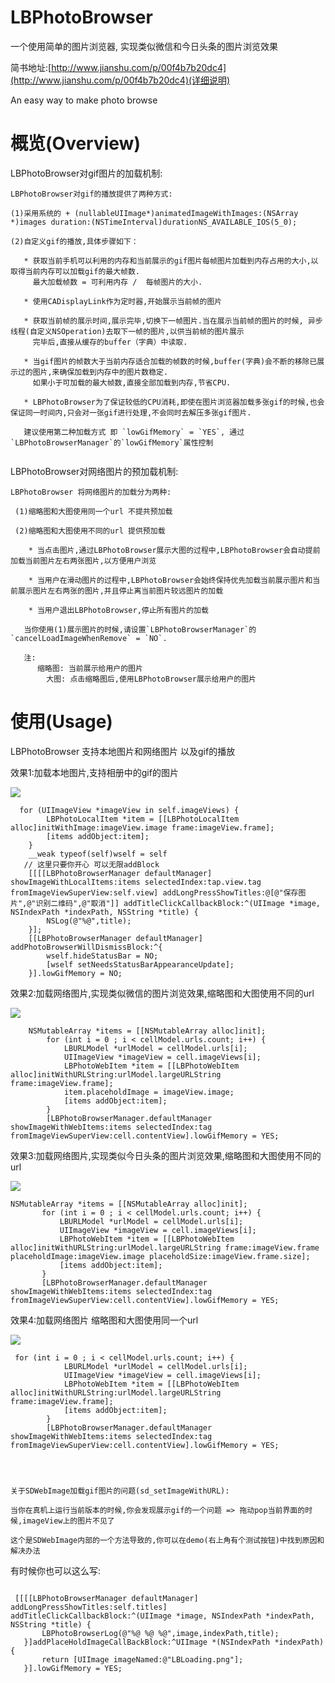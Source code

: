 # LBPhotoBrowser

一个使用简单的图片浏览器, 实现类似微信和今日头条的图片浏览效果

简书地址:[http://www.jianshu.com/p/00f4b7b20dc4](http://www.jianshu.com/p/00f4b7b20dc4)(详细说明)

An easy way to make photo browse

# 概览(Overview)

LBPhotoBrowser对gif图片的加载机制:
```
LBPhotoBrowser对gif的播放提供了两种方式:

(1)采用系统的 + (nullableUIImage*)animatedImageWithImages:(NSArray *)images duration:(NSTimeInterval)durationNS_AVAILABLE_IOS(5_0);

(2)自定义gif的播放,具体步骤如下：

   * 获取当前手机可以利用的内存和当前展示的gif图片每帧图片加载到内存占用的大小,以取得当前内存可以加载gif的最大帧数.
     最大加载帧数 = 可利用内存 /  每帧图片的大小.
     
   * 使用CADisplayLink作为定时器,开始展示当前帧的图片
   
   * 获取当前帧的展示时间,展示完毕,切换下一帧图片.当在展示当前帧的图片的时候, 异步线程(自定义NSOperation)去取下一帧的图片,以供当前帧的图片展示
     完毕后,直接从缓存的buffer（字典）中读取.
     
   * 当gif图片的帧数大于当前内存适合加载的帧数的时候,buffer(字典)会不断的移除已展示过的图片,来确保加载到内存中的图片数稳定.
     如果小于可加载的最大帧数,直接全部加载到内存,节省CPU.
     
   * LBPhotoBrowser为了保证较低的CPU消耗,即使在图片浏览器加载多张gif的时候,也会保证同一时间内,只会对一张gif进行处理,不会同时去解压多张gif图片.
   
   建议使用第二种加载方式 即 `lowGifMemory` = `YES`, 通过`LBPhotoBrowserManager`的`lowGifMemory`属性控制
   
```
LBPhotoBrowser对网络图片的预加载机制:

```
LBPhotoBrowser 将网络图片的加载分为两种:
  
 (1)缩略图和大图使用同一个url 不提共预加载
 
 (2)缩略图和大图使用不同的url 提供预加载  
 
    * 当点击图片,通过LBPhotoBrowser展示大图的过程中,LBPhotoBrowser会自动提前加载当前图片左右两张图片,以方便用户浏览
    
    * 当用户在滑动图片的过程中,LBPhotoBrowser会始终保持优先加载当前展示图片和当前展示图片左右两张的图片,并且停止离当前图片较远图片的加载
    
    * 当用户退出LBPhotoBrowser,停止所有图片的加载
   
   当你使用(1)展示图片的时候,请设置`LBPhotoBrowserManager`的`cancelLoadImageWhenRemove` = `NO`. 
   
   注:
      缩略图: 当前展示给用户的图片
        大图: 点击缩略图后,使用LBPhotoBrowser展示给用户的图片
```

# 使用(Usage)

LBPhotoBrowser 支持本地图片和网络图片 以及gif的播放

效果1:加载本地图片,支持相册中的gif的图片 

![](https://github.com/tianliangyihou/zhuxian/blob/master/effect0.gif?raw=true)

```obj-c
  for (UIImageView *imageView in self.imageViews) {
        LBPhotoLocalItem *item = [[LBPhotoLocalItem alloc]initWithImage:imageView.image frame:imageView.frame];
        [items addObject:item];
    }
    __weak typeof(self)wself = self
   // 这里只要你开心 可以无限addBlock
    [[[[LBPhotoBrowserManager defaultManager] showImageWithLocalItems:items selectedIndex:tap.view.tag fromImageViewSuperView:self.view] addLongPressShowTitles:@[@"保存图片",@"识别二维码",@"取消"]] addTitleClickCallbackBlock:^(UIImage *image, NSIndexPath *indexPath, NSString *title) {
        NSLog(@"%@",title);
    }];
    [[LBPhotoBrowserManager defaultManager] addPhotoBrowserWillDismissBlock:^{
        wself.hideStatusBar = NO;
        [wself setNeedsStatusBarAppearanceUpdate];
    }].lowGifMemory = NO;
 ```
效果2:加载网络图片,实现类似微信的图片浏览效果,缩略图和大图使用不同的url

![](https://github.com/tianliangyihou/zhuxian/blob/master/effect1.gif?raw=true)

```obj-c
    NSMutableArray *items = [[NSMutableArray alloc]init];
        for (int i = 0 ; i < cellModel.urls.count; i++) {
            LBURLModel *urlModel = cellModel.urls[i];
            UIImageView *imageView = cell.imageViews[i];
            LBPhotoWebItem *item = [[LBPhotoWebItem alloc]initWithURLString:urlModel.largeURLString frame:imageView.frame];
            item.placeholdImage = imageView.image;
            [items addObject:item];
        }
        [LBPhotoBrowserManager.defaultManager showImageWithWebItems:items selectedIndex:tag fromImageViewSuperView:cell.contentView].lowGifMemory = YES;
 ```

效果3:加载网络图片,实现类似今日头条的图片浏览效果,缩略图和大图使用不同的url

![](https://github.com/tianliangyihou/zhuxian/blob/master/effect2.gif?raw=true)

 ```obj-c
 NSMutableArray *items = [[NSMutableArray alloc]init];
        for (int i = 0 ; i < cellModel.urls.count; i++) {
            LBURLModel *urlModel = cellModel.urls[i];
            UIImageView *imageView = cell.imageViews[i];
            LBPhotoWebItem *item = [[LBPhotoWebItem alloc]initWithURLString:urlModel.largeURLString frame:imageView.frame placeholdImage:imageView.image placeholdSize:imageView.frame.size];
            [items addObject:item];
        }
        [LBPhotoBrowserManager.defaultManager showImageWithWebItems:items selectedIndex:tag fromImageViewSuperView:cell.contentView].lowGifMemory = YES;
 ```

效果4:加载网络图片 缩略图和大图使用同一个url

![](https://github.com/tianliangyihou/zhuxian/blob/master/effect3.gif?raw=true)

```objc
 for (int i = 0 ; i < cellModel.urls.count; i++) {
            LBURLModel *urlModel = cellModel.urls[i];
            UIImageView *imageView = cell.imageViews[i];
            LBPhotoWebItem *item = [[LBPhotoWebItem alloc]initWithURLString:urlModel.largeURLString frame:imageView.frame];
            [items addObject:item];
        }
        [LBPhotoBrowserManager.defaultManager showImageWithWebItems:items selectedIndex:tag fromImageViewSuperView:cell.contentView].lowGifMemory = YES;
      
```



 
 


```objc

```


```objc

```

```objc
关于SDWebImage加载gif图片的问题(sd_setImageWithURL):

当你在真机上运行当前版本的时候,你会发现展示gif的一个问题 => 拖动pop当前界面的时候,imageView上的图片不见了

这个是SDWebImage内部的一个方法导致的,你可以在demo(右上角有个测试按钮)中找到原因和解决办法

```
 
 有时候你也可以这么写:
 ```obj-c
   
  [[[[LBPhotoBrowserManager defaultManager] addLongPressShowTitles:self.titles] addTitleClickCallbackBlock:^(UIImage *image, NSIndexPath *indexPath, NSString *title) {
        LBPhotoBrowserLog(@"%@ %@ %@",image,indexPath,title);
    }]addPlaceHoldImageCallBackBlock:^UIImage *(NSIndexPath *indexPath) {
        return [UIImage imageNamed:@"LBLoading.png"];
    }].lowGifMemory = YES;
 
```

 ```obj-c
 
 ```
